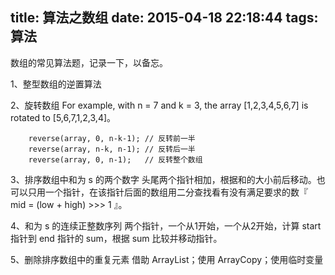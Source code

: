 title: 算法之数组
date: 2015-04-18 22:18:44
tags: 算法
---

数组的常见算法题，记录一下，以备忘。

<!--more-->

1、整型数组的逆置算法

2、旋转数组
   For example, with n = 7 and k = 3, the array [1,2,3,4,5,6,7] is rotated to [5,6,7,1,2,3,4]。
```
	reverse(array, 0, n-k-1); // 反转前一半
	reverse(array, n-k, n-1); // 反转后一半
	reverse(array, 0, n-1);   // 反转整个数组	
```

3、排序数组中和为 s 的两个数字
   头尾两个指针相加，根据和的大小前后移动。也可以只用一个指针，在该指针后面的数组用二分查找看有没有满足要求的数『 mid = (low + high) >>> 1 』。

4、和为 s 的连续正整数序列
   两个指针，一个从1开始，一个从2开始，计算 start 指针到 end 指针的 sum，根据 sum 比较并移动指针。

5、删除排序数组中的重复元素
   借助 ArrayList；使用 ArrayCopy；使用临时变量